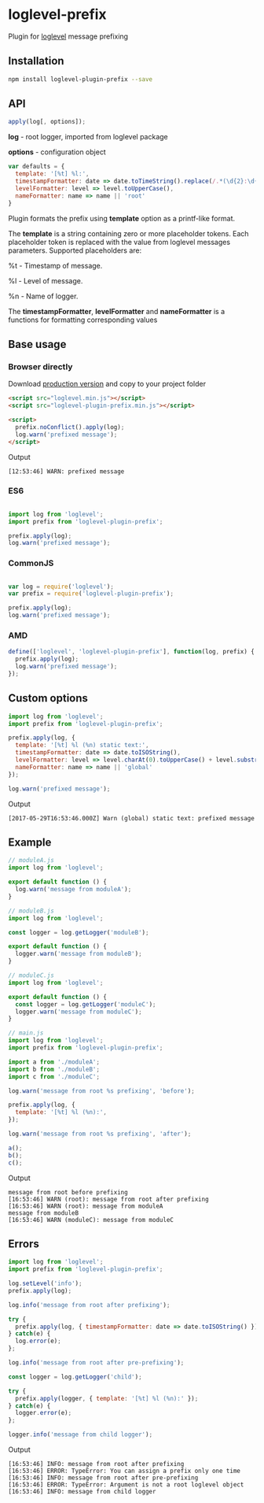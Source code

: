 # loglevel-prefix
Plugin for [loglevel](https://github.com/pimterry/loglevel) message prefixing

## Installation

```sh
npm install loglevel-plugin-prefix --save
```

## API

```javascript
apply(log[, options]);
```

**log** - root logger, imported from loglevel package

**options** - configuration object

```javascript
var defaults = {
  template: '[%t] %l:',
  timestampFormatter: date => date.toTimeString().replace(/.*(\d{2}:\d{2}:\d{2}).*/, '$1'),
  levelFormatter: level => level.toUpperCase(),
  nameFormatter: name => name || 'root'
}
```

Plugin formats the prefix using **template** option as a printf-like format.

The **template** is a string containing zero or more placeholder tokens. Each placeholder token is replaced with the value from loglevel messages parameters. Supported placeholders are:

%t - Timestamp of message.

%l - Level of message.

%n - Name of logger.

The **timestampFormatter**, **levelFormatter** and **nameFormatter** is a functions for formatting corresponding values

## Base usage

### Browser directly

Download [production version](https://raw.githubusercontent.com/kutuluk/loglevel-plugin-prefix/master/dist/loglevel-plugin-prefix.min.js)
and copy to your project folder
```html
<script src="loglevel.min.js"></script>
<script src="loglevel-plugin-prefix.min.js"></script>

<script>
  prefix.noConflict().apply(log);
  log.warn('prefixed message');
</script>
```

Output
```
[12:53:46] WARN: prefixed message
```

### ES6
```javascript

import log from 'loglevel';
import prefix from 'loglevel-plugin-prefix';

prefix.apply(log);
log.warn('prefixed message');
```

### CommonJS
```javascript

var log = require('loglevel');
var prefix = require('loglevel-plugin-prefix');

prefix.apply(log);
log.warn('prefixed message');
```

### AMD
```javascript
define(['loglevel', 'loglevel-plugin-prefix'], function(log, prefix) {
  prefix.apply(log);
  log.warn('prefixed message');
});
```

## Custom options

```javascript
import log from 'loglevel';
import prefix from 'loglevel-plugin-prefix';

prefix.apply(log, {
  template: '[%t] %l (%n) static text:',
  timestampFormatter: date => date.toISOString(),
  levelFormatter: level => level.charAt(0).toUpperCase() + level.substr(1),
  nameFormatter: name => name || 'global'
});

log.warn('prefixed message');
```

Output
```
[2017-05-29T16:53:46.000Z] Warn (global) static text: prefixed message
```

## Example

```javascript
// moduleA.js
import log from 'loglevel';

export default function () {
  log.warn('message from moduleA');
}
```

```javascript
// moduleB.js
import log from 'loglevel';

const logger = log.getLogger('moduleB');

export default function () {
  logger.warn('message from moduleB');
}
```

```javascript
// moduleC.js
import log from 'loglevel';

export default function () {
  const logger = log.getLogger('moduleC');
  logger.warn('message from moduleC');
}
```

```javascript
// main.js
import log from 'loglevel';
import prefix from 'loglevel-plugin-prefix';

import a from './moduleA';
import b from './moduleB';
import c from './moduleC';

log.warn('message from root %s prefixing', 'before');

prefix.apply(log, {
  template: '[%t] %l (%n):',
});

log.warn('message from root %s prefixing', 'after');

a();
b();
c();
```

Output
```
message from root before prefixing
[16:53:46] WARN (root): message from root after prefixing
[16:53:46] WARN (root): message from moduleA
message from moduleB
[16:53:46] WARN (moduleC): message from moduleC
```

## Errors

```javascript
import log from 'loglevel';
import prefix from 'loglevel-plugin-prefix';

log.setLevel('info');
prefix.apply(log);

log.info('message from root after prefixing');

try {
  prefix.apply(log, { timestampFormatter: date => date.toISOString() });
} catch(e) {
  log.error(e);
};

log.info('message from root after pre-prefixing');

const logger = log.getLogger('child');

try {
  prefix.apply(logger, { template: '[%t] %l (%n):' });
} catch(e) {
  logger.error(e);
};

logger.info('message from child logger');
```

Output
```
[16:53:46] INFO: message from root after prefixing
[16:53:46] ERROR: TypeError: You can assign a prefix only one time
[16:53:46] INFO: message from root after pre-prefixing
[16:53:46] ERROR: TypeError: Argument is not a root loglevel object
[16:53:46] INFO: message from child logger
```
